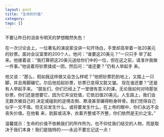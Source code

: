 ```yaml
---
layout: post
title: "生命的价值"
category: 
tags: []
---
```

不要让昨日的沮丧令明天的梦想黯然失色！

在一次讨论会上，一位著名的演说家没讲一句开场白，手里却高举着一张20美元的钞票。面对会议室里的200个人，他问：“谁要这20美元？”一只只手 举了起来。他接着说：“我打算把这20美元送给你们中的一位，但在这之前，请准许我做一件事。”他说着将钞票揉成一团，然后问：“谁还要？”仍有人举起手 来。

他又说：“那么，假如我这样做又会怎么样呢？”他把钞票扔到地上，又踏上一只脚，并且用脚碾它。尔后他拾起钞票，钞票已变得又脏又皱。 现在谁还要？”还是有人举起手来。 “朋友们，你们已经上了一堂很有意义的课。无论我如何对待那张钞票，你们还是想要它，因为它并没贬值，它依旧值20美元。人生路上，我们会无数次被自己的 决定或碰到的逆境击倒、欺凌甚至碾得粉身碎骨。我们觉得自己似乎一文不值。但无论发生什么，或将要发生什么，在上帝的眼中，你们永远不会丧失价值。在他看 来，肮脏或洁净，衣着齐整或不齐整，你们依然是无价之宝。”

温馨提示：生命的价值不依赖我们的所作所为，也不仰仗我们结交的人物，而是取决于我们本身！我们是独特的——永远不要忘记这一点！